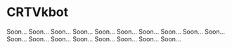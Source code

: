 # CRTVkbot
Soon...
Soon...
Soon...
Soon...
Soon...
Soon...
Soon...
Soon...
Soon...
Soon...
Soon...
Soon...
Soon...
Soon...
Soon...
Soon...
Soon...
Soon...
